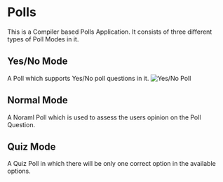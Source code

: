 # Polls
This is a Compiler based Polls Application. It consists of three different types of Poll Modes in it.
## Yes/No Mode
  A Poll which supports Yes/No poll questions in it.
  ![Yes/No Poll](<img width="577" alt="Yes_No poll" src="https://user-images.githubusercontent.com/72602927/134792363-0cf32f17-bc3e-4f2f-864c-e5eaeb4112d5.PNG">)
## Normal Mode
  A Noraml Poll which is used to assess the users opinion on the Poll Question.
## Quiz Mode
  A Quiz Poll in which there will be only one correct option in the available options.
 
